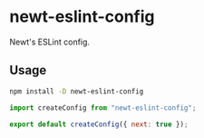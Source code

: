 # newt-eslint-config

Newt's ESLint config.

## Usage

```bash
npm install -D newt-eslint-config
```

```js
import createConfig from "newt-eslint-config";

export default createConfig({ next: true });
```
